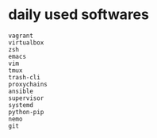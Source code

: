 # daily used softwares

```
vagrant
virtualbox
zsh
emacs
vim
tmux
trash-cli
proxychains
ansible
supervisor
systemd
python-pip
nemo
git
```
